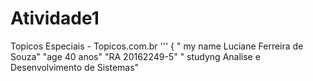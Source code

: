 # Atividade1
Topicos Especiais - Topicos.com.br
'''
{
" my name Luciane Ferreira de Souza"
"age 40 anos"
"RA 20162249-5"
" studyng Analise e Desenvolvimento de Sistemas"
